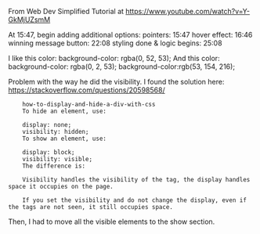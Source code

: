 From Web Dev Simplified Tutorial at https://www.youtube.com/watch?v=Y-GkMjUZsmM

At 15:47, begin adding additional options:
pointers: 15:47
hover effect: 16:46
winning message button: 22:08
styling done & logic begins: 25:08

I like this color: background-color: rgba(0, 52, 53);
And this color: background-color: rgba(0, 2, 53);
background-color:rgb(53, 154, 216);

Problem with the way he did the visibility. I found the solution here: https://stackoverflow.com/questions/20598568/

        how-to-display-and-hide-a-div-with-css
        To hide an element, use:

        display: none;
        visibility: hidden;
        To show an element, use:

        display: block;
        visibility: visible;
        The difference is:

        Visibility handles the visibility of the tag, the display handles space it occupies on the page.

        If you set the visibility and do not change the display, even if the tags are not seen, it still occupies space.

Then, I had to move all the visible elements to the show section.